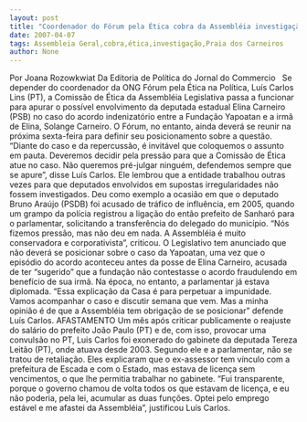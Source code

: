 ```yaml
---
layout: post
title: "Coordenador do Fórum pela Ética cobra da Assembléia investigação sobre Elina Carneiro"
date: 2007-04-07
tags: Assembleia Geral,cobra,ética,investigação,Praia dos Carneiros
author: None
---
```

Por Joana Rozowkwiat
Da Editoria de Política do Jornal do Commercio
&nbsp;
Se depender do coordenador da ONG Fórum pela Ética na Política, Luís Carlos Lins (PT), a Comissão de Ética da Assembléia Legislativa passa a funcionar para apurar o possível envolvimento da deputada estadual Elina Carneiro (PSB) no caso do acordo indenizatório entre a Fundação Yapoatan e a irmã de Elina, Solange Carneiro. 
O Fórum, no entanto, ainda deverá se reunir na próxima sexta-feira para definir seu posicionamento sobre a questão.
“Diante do caso e da repercussão, é invitável que coloquemos o assunto em pauta. Deveremos decidir pela pressão para que a Comissão de Ética atue no caso. Não queremos pré-julgar ninguém, defendemos sempre que se apure”, disse Luís Carlos. 
Ele lembrou que a entidade trabalhou outras vezes para que deputados envolvidos em supostas irregularidades não fossem investigados. 
Deu como exemplo a ocasião em que o deputado Bruno Araújo (PSDB) foi acusado de tráfico de influência, em 2005, quando um grampo da polícia registrou a ligação do então prefeito de Sanharó para o parlamentar, solicitando a transferência do delegado do município. 
“Nós fizemos pressão, mas não deu em nada. A Assembléia é muito conservadora e corporativista”, criticou.
O Legislativo tem anunciado que não deverá se posicionar sobre o caso da Yapoatan, uma vez que o episódio do acordo aconteceu antes da posse de Elina Carneiro, acusada de ter “sugerido” que a fundação não contestasse o acordo fraudulendo em benefício de sua irmã. 
Na época, no entanto, a parlamentar já estava diplomada. “Essa explicação da Casa é para perpetuar a impunidade. Vamos acompanhar o caso e discutir semana que vem. Mas a minha opinião é de que a Assembléia tem obrigação de se posicionar” defende Luís Carlos. 
AFASTAMENTO
Um mês após criticar publicamente o reajuste do salário do prefeito João Paulo (PT) e de, com isso, provocar uma convulsão no PT, Luis Carlos foi exonerado do gabinete da deputada Tereza Leitão (PT), onde atuava desde 2003. 
Segundo ele e a parlamentar, não se tratou de retaliação. Eles explicaram que o ex-assessor tem vínculo com a prefeitura de Escada e com o Estado, mas estava de licença sem vencimentos, o que lhe permitia trabalhar no gabinete. 
“Fui transparente, porque o governo chamou de volta todos os que estavam de licença, e eu não poderia, pela lei, acumular as duas funções. Optei pelo emprego estável e me afastei da Assembléia”, justificou Luís Carlos. 